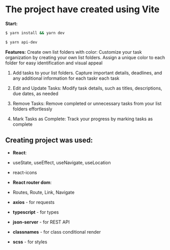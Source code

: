 # The project have created using Vite

**Start:**

```bash
$ yarn install && yarn dev
```
```bash
$ yarn api-dev
```

**Features:**
Create own list folders with color: 
Customize your task organization by creating your own list folders. Assign a unique color to each folder for easy identification and visual appeal

1. Add tasks to your list folders. Capture important details, deadlines, and any additional information for each taskr each task

2. Edit and Update Tasks: Modify task details, such as titles, descriptions, due dates, as needed

3. Remove Tasks: Remove completed or unnecessary tasks from your list folders effortlessly

4. Mark Tasks as Complete: Track your progress by marking tasks as complete

## Creating project was used:

- **React**:
- useState, useEffect, useNavigate, useLocation
- react-icons

- **React router dom**:
- Routes, Route, Link, Navigate

- **axios** - for requests
- **typescript** - for types
- **json-server** - for REST API
- **classnames** - for class conditional render
- **scss** - for styles